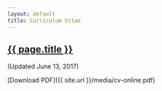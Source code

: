 ```yaml
---
layout: default
title: Curriculum Vitae
---
```


<h2><a href="{{ page.url }}" style="color:inherit">{{ page.title }}</a></h2>

(Updated June 13, 2017)

[Download PDF]({{ site.url }}/media/cv-online.pdf)